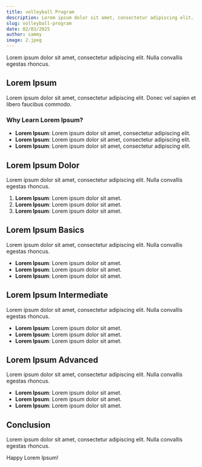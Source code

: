 ```yaml
---
title: volleyball Program
description: Lorem ipsum dolor sit amet, consectetur adipiscing elit.
slug: volleyball-program
date: 02/03/2025
author: sammy
image: 2.jpeg
---
```

Lorem ipsum dolor sit amet, consectetur adipiscing elit. Nulla convallis egestas rhoncus. 

## Lorem Ipsum

Lorem ipsum dolor sit amet, consectetur adipiscing elit. Donec vel sapien et libero faucibus commodo. 

### Why Learn Lorem Ipsum?

- **Lorem Ipsum**: Lorem ipsum dolor sit amet, consectetur adipiscing elit.  
- **Lorem Ipsum**: Lorem ipsum dolor sit amet, consectetur adipiscing elit.  
- **Lorem Ipsum**: Lorem ipsum dolor sit amet, consectetur adipiscing elit.  

## Lorem Ipsum Dolor

Lorem ipsum dolor sit amet, consectetur adipiscing elit. Nulla convallis egestas rhoncus. 

1. **Lorem Ipsum**: Lorem ipsum dolor sit amet.  
2. **Lorem Ipsum**: Lorem ipsum dolor sit amet.  
3. **Lorem Ipsum**: Lorem ipsum dolor sit amet.  

## Lorem Ipsum Basics

Lorem ipsum dolor sit amet, consectetur adipiscing elit. Nulla convallis egestas rhoncus. 

- **Lorem Ipsum**: Lorem ipsum dolor sit amet.  
- **Lorem Ipsum**: Lorem ipsum dolor sit amet.  
- **Lorem Ipsum**: Lorem ipsum dolor sit amet.  

## Lorem Ipsum Intermediate

Lorem ipsum dolor sit amet, consectetur adipiscing elit. Nulla convallis egestas rhoncus. 

- **Lorem Ipsum**: Lorem ipsum dolor sit amet.  
- **Lorem Ipsum**: Lorem ipsum dolor sit amet.  
- **Lorem Ipsum**: Lorem ipsum dolor sit amet.  

## Lorem Ipsum Advanced

Lorem ipsum dolor sit amet, consectetur adipiscing elit. Nulla convallis egestas rhoncus. 

- **Lorem Ipsum**: Lorem ipsum dolor sit amet.  
- **Lorem Ipsum**: Lorem ipsum dolor sit amet.  
- **Lorem Ipsum**: Lorem ipsum dolor sit amet.  

## Conclusion

Lorem ipsum dolor sit amet, consectetur adipiscing elit. Nulla convallis egestas rhoncus. 

Happy Lorem Ipsum!

